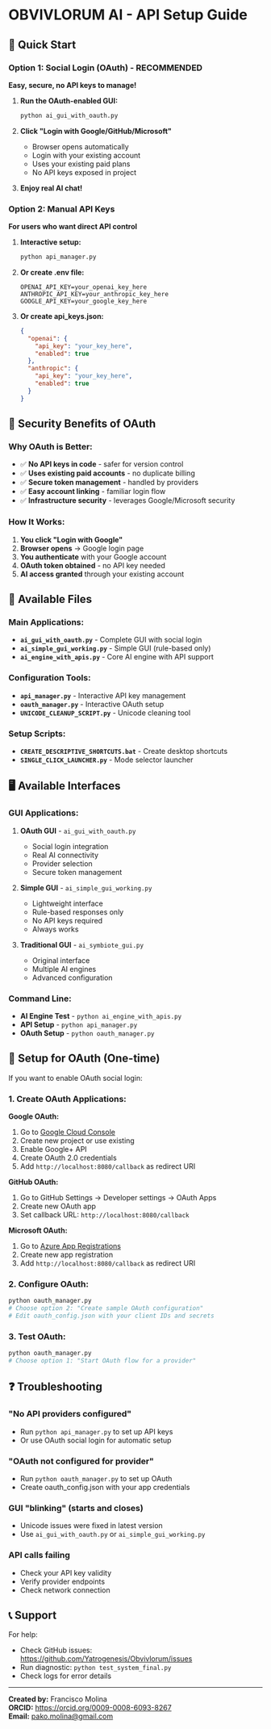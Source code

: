 # OBVIVLORUM AI - API Setup Guide

## 🚀 Quick Start

### Option 1: Social Login (OAuth) - RECOMMENDED
**Easy, secure, no API keys to manage!**

1. **Run the OAuth-enabled GUI:**
   ```bash
   python ai_gui_with_oauth.py
   ```

2. **Click "Login with Google/GitHub/Microsoft"**
   - Browser opens automatically
   - Login with your existing account
   - Uses your existing paid plans
   - No API keys exposed in project

3. **Enjoy real AI chat!**

### Option 2: Manual API Keys
**For users who want direct API control**

1. **Interactive setup:**
   ```bash
   python api_manager.py
   ```

2. **Or create .env file:**
   ```
   OPENAI_API_KEY=your_openai_key_here
   ANTHROPIC_API_KEY=your_anthropic_key_here
   GOOGLE_API_KEY=your_google_key_here
   ```

3. **Or create api_keys.json:**
   ```json
   {
     "openai": {
       "api_key": "your_key_here",
       "enabled": true
     },
     "anthropic": {
       "api_key": "your_key_here", 
       "enabled": true
     }
   }
   ```

## 🔐 Security Benefits of OAuth

### Why OAuth is Better:
- ✅ **No API keys in code** - safer for version control
- ✅ **Uses existing paid accounts** - no duplicate billing
- ✅ **Secure token management** - handled by providers
- ✅ **Easy account linking** - familiar login flow
- ✅ **Infrastructure security** - leverages Google/Microsoft security

### How It Works:
1. **You click "Login with Google"**
2. **Browser opens** → Google login page
3. **You authenticate** with your Google account
4. **OAuth token obtained** - no API key needed
5. **AI access granted** through your existing account

## 📁 Available Files

### Main Applications:
- **`ai_gui_with_oauth.py`** - Complete GUI with social login
- **`ai_simple_gui_working.py`** - Simple GUI (rule-based only)
- **`ai_engine_with_apis.py`** - Core AI engine with API support

### Configuration Tools:
- **`api_manager.py`** - Interactive API key management
- **`oauth_manager.py`** - Interactive OAuth setup
- **`UNICODE_CLEANUP_SCRIPT.py`** - Unicode cleaning tool

### Setup Scripts:
- **`CREATE_DESCRIPTIVE_SHORTCUTS.bat`** - Create desktop shortcuts
- **`SINGLE_CLICK_LAUNCHER.py`** - Mode selector launcher

## 🖥️ Available Interfaces

### GUI Applications:
1. **OAuth GUI** - `ai_gui_with_oauth.py`
   - Social login integration
   - Real AI connectivity
   - Provider selection
   - Secure token management

2. **Simple GUI** - `ai_simple_gui_working.py`
   - Lightweight interface
   - Rule-based responses only
   - No API keys required
   - Always works

3. **Traditional GUI** - `ai_symbiote_gui.py`
   - Original interface
   - Multiple AI engines
   - Advanced configuration

### Command Line:
- **AI Engine Test** - `python ai_engine_with_apis.py`
- **API Setup** - `python api_manager.py`
- **OAuth Setup** - `python oauth_manager.py`

## 🔧 Setup for OAuth (One-time)

If you want to enable OAuth social login:

### 1. Create OAuth Applications:

**Google OAuth:**
1. Go to [Google Cloud Console](https://console.cloud.google.com/)
2. Create new project or use existing
3. Enable Google+ API
4. Create OAuth 2.0 credentials
5. Add `http://localhost:8080/callback` as redirect URI

**GitHub OAuth:**
1. Go to GitHub Settings → Developer settings → OAuth Apps
2. Create new OAuth app
3. Set callback URL: `http://localhost:8080/callback`

**Microsoft OAuth:**
1. Go to [Azure App Registrations](https://portal.azure.com/)
2. Create new app registration
3. Add `http://localhost:8080/callback` as redirect URI

### 2. Configure OAuth:
```bash
python oauth_manager.py
# Choose option 2: "Create sample OAuth configuration"
# Edit oauth_config.json with your client IDs and secrets
```

### 3. Test OAuth:
```bash
python oauth_manager.py
# Choose option 1: "Start OAuth flow for a provider"
```

## ❓ Troubleshooting

### "No API providers configured"
- Run `python api_manager.py` to set up API keys
- Or use OAuth social login for automatic setup

### "OAuth not configured for provider"
- Run `python oauth_manager.py` to set up OAuth
- Create oauth_config.json with your app credentials

### GUI "blinking" (starts and closes)
- Unicode issues were fixed in latest version
- Use `ai_gui_with_oauth.py` or `ai_simple_gui_working.py`

### API calls failing
- Check your API key validity
- Verify provider endpoints
- Check network connection

## 📞 Support

For help:
- Check GitHub issues: https://github.com/Yatrogenesis/Obvivlorum/issues
- Run diagnostic: `python test_system_final.py`
- Check logs for error details

---

**Created by:** Francisco Molina  
**ORCID:** https://orcid.org/0009-0008-6093-8267  
**Email:** pako.molina@gmail.com